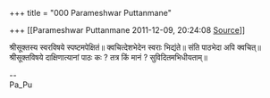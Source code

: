 +++
title = "000 Parameshwar Puttanmane"

+++
[[Parameshwar Puttanmane	2011-12-09, 20:24:08 [Source](https://groups.google.com/g/bvparishat/c/Wc1A6pGj45g)]]



श्रीसूक्तस्य स्वरविषये स्पष्टमपेक्षितं॥ क्वचित्देशभेदेन स्वराः भिद्यंते॥ संति पाठभेदा अपि क्वचित्॥ श्रीसूक्तविषये दाक्षिणात्यानां पाठः कः ? तत्र किं मानं ? सुविदितमभिधीयताम्॥

  

--  
Pa_Pu  

